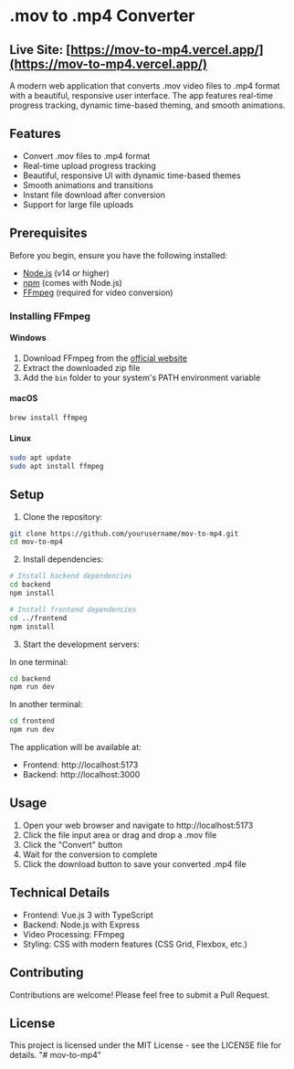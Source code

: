 # .mov to .mp4 Converter

## **Live Site:** [https://mov-to-mp4.vercel.app/](https://mov-to-mp4.vercel.app/)

A modern web application that converts .mov video files to .mp4 format with a beautiful, responsive user interface. The app features real-time progress tracking, dynamic time-based theming, and smooth animations.

## Features

- Convert .mov files to .mp4 format
- Real-time upload progress tracking
- Beautiful, responsive UI with dynamic time-based themes
- Smooth animations and transitions
- Instant file download after conversion
- Support for large file uploads

## Prerequisites

Before you begin, ensure you have the following installed:
- [Node.js](https://nodejs.org/) (v14 or higher)
- [npm](https://www.npmjs.com/) (comes with Node.js)
- [FFmpeg](https://ffmpeg.org/download.html) (required for video conversion)

### Installing FFmpeg

#### Windows
1. Download FFmpeg from the [official website](https://ffmpeg.org/download.html)
2. Extract the downloaded zip file
3. Add the `bin` folder to your system's PATH environment variable

#### macOS
```bash
brew install ffmpeg
```

#### Linux
```bash
sudo apt update
sudo apt install ffmpeg
```

## Setup

1. Clone the repository:
```bash
git clone https://github.com/yourusername/mov-to-mp4.git
cd mov-to-mp4
```

2. Install dependencies:
```bash
# Install backend dependencies
cd backend
npm install

# Install frontend dependencies
cd ../frontend
npm install
```

3. Start the development servers:

In one terminal:
```bash
cd backend
npm run dev
```

In another terminal:
```bash
cd frontend
npm run dev
```

The application will be available at:
- Frontend: http://localhost:5173
- Backend: http://localhost:3000

## Usage

1. Open your web browser and navigate to http://localhost:5173
2. Click the file input area or drag and drop a .mov file
3. Click the "Convert" button
4. Wait for the conversion to complete
5. Click the download button to save your converted .mp4 file

## Technical Details

- Frontend: Vue.js 3 with TypeScript
- Backend: Node.js with Express
- Video Processing: FFmpeg
- Styling: CSS with modern features (CSS Grid, Flexbox, etc.)

## Contributing

Contributions are welcome! Please feel free to submit a Pull Request.

## License

This project is licensed under the MIT License - see the LICENSE file for details.
"# mov-to-mp4" 

